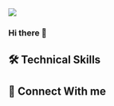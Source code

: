 <img src="https://capsule-render.vercel.app/api?type=Waving&color=auto&height=256&section=header&text=README&fontSize=56" />

### Hi there 👋

## 🛠 Technical Skills

## 👋 Connect With me
